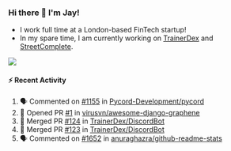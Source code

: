 ### Hi there 👋 I'm Jay!
* I work full time at a London-based FinTech startup!
* In my spare time, I am currently working on [TrainerDex](https://www.github.com/TrainerDex) and [StreetComplete](https://github.com/streetcomplete/StreetComplete).

[<img src="https://github-readme-stats.vercel.app/api/wakatime?username=TurnrDev&layout=compact&custom_title=Last 7 Days Language Breakdown" />](https://wakatime.com/@TurnrDev)  

#### :zap: Recent Activity
<!--START_SECTION:activity-->
1. 🗣 Commented on [#1155](https://github.com/Pycord-Development/pycord/issues/1155) in [Pycord-Development/pycord](https://github.com/Pycord-Development/pycord)
2. 💪 Opened PR [#1](https://github.com/virusvn/awesome-django-graphene/pull/1) in [virusvn/awesome-django-graphene](https://github.com/virusvn/awesome-django-graphene)
3. 🎉 Merged PR [#124](https://github.com/TrainerDex/DiscordBot/pull/124) in [TrainerDex/DiscordBot](https://github.com/TrainerDex/DiscordBot)
4. 🎉 Merged PR [#123](https://github.com/TrainerDex/DiscordBot/pull/123) in [TrainerDex/DiscordBot](https://github.com/TrainerDex/DiscordBot)
5. 🗣 Commented on [#1652](https://github.com/anuraghazra/github-readme-stats/issues/1652) in [anuraghazra/github-readme-stats](https://github.com/anuraghazra/github-readme-stats)
<!--END_SECTION:activity-->
